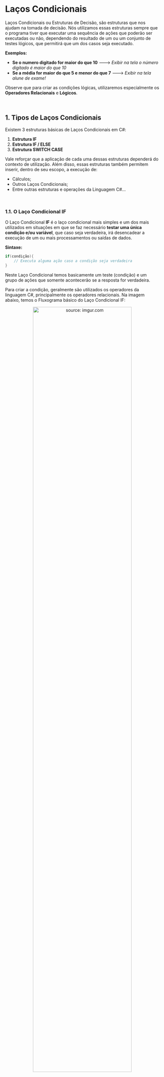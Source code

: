 <h1>Laços Condicionais</h1>

Laços Condicionais ou Estruturas de Decisão, são estruturas que nos ajudam na tomada de decisão. Nós utilizamos essas estruturas sempre que o programa tiver que executar uma sequência de ações que poderão ser executadas ou não, dependendo do resultado de um ou um conjunto de testes lógicos, que permitirá que um dos casos seja executado.

**Exemplos:**

- **Se o numero digitado for maior do que 10** 🡒 *Exibir na tela o número digitado é maior do que 10*
- **Se a média for maior do que 5 e menor do que 7** 🡒 *Exibir na tela alune de exame!*

Observe que para criar as condições lógicas, utilizaremos especialmente os **Operadores Relacionais** e **Lógicos**.

<br />

<h2>1. Tipos de Laços Condicionais</h2>

Existem 3 estruturas básicas de Laços Condicionais em C#:

1. **Estrutura IF**
2. **Estrutura IF / ELSE**
3. **Estrutura SWITCH CASE**

Vale reforçar que a aplicação de cada uma dessas estruturas dependerá do contexto de utilização. Além disso, essas estruturas também permitem inserir, dentro de seu escopo, a execução de:

- Cálculos;
- Outros Laços Condicionais;
- Entre outras estruturas e operações da Linguagem C#...

<br />

<h3>1.1. O Laço Condicional IF</h3>

O Laço Condicional **IF** é o laço condicional mais simples e um dos mais utilizados em situações em que se faz necessário **testar uma única condição e/ou variável**, que caso seja verdadeira, irá desencadear a execução de um ou mais processamentos ou saídas de dados.

**Sintaxe:**

```java
if(condição){
	// Executa alguma ação caso a condição seja verdadeira
}
```

Neste Laço Condicional temos basicamente um teste (condição) e um grupo de ações que somente acontecerão se a resposta for verdadeira. 

Para criar a condição, geralmente são utilizados os operadores da linguagem C#, principalmente os operadores relacionais. Na imagem abaixo, temos o Fluxograma básico do Laço Condicional IF:

<div align="center"><img src="https://i.imgur.com/6RcELpu.png" title="source: imgur.com" width="80%"/></div>

Observe que o comando A será executado somente se a condição for verdadeira (Sim) e na sequência os comandos B e C também serão executados. Caso a condição seja falsa (Não), o fluxo do programa continua normalmente executando apenas os comandos B e C.

Como exemplo prático vamos escrever um programa em C# que **valida se o valor das variáveis lógicas (bool) X e Y são verdadeiras**.

A condição do IF está informada dentro do conjunto de parênteses ( *condição* ), tudo que está inserido dentro dos parênteses precisa ser verdadeiro para que as ações inseridas dentro bloco do **IF** sejam processadas. Caso a condição não seja verdadeira, as ações inseridas dentro do bloco **IF** serão ignoradas no momento da execução do código.

<br>

<img src="https://i.imgur.com/bm8Jxxm.png" title="source: imgur.com" width="3%"/>**Exemplo 01 - Estrutura Condicional IF**

<img src="https://i.imgur.com/xNGQtIG.png" title="source: imgur.com" width="3%"/>**Fluxograma:**

<div align="center"><img src="https://i.imgur.com/SFaLUpx.png" title="source: imgur.com" /></div>

**Código em C#:**

```c#
namespace condicionais_01
{
    internal class Program
    {
        static void Main(string[] args)
        {
            bool x = true;
            bool y = false;

            if (x == true)
            {
                Console.WriteLine("X é verdadeiro");
            }

            if (y)
            {
                Console.WriteLine("Y é verdadeiro");
            }
        }
    }
}
```

<img src="https://i.imgur.com/V2ReOnx.png" title="source: imgur.com" width="3%"/>**Resultado do Código:**

```bash
X é verdadeiro
```

Observe que apenas o bloco que testa a variável **x** foi executado (a mensagem X é verdadeiro). O bloco que testa a variável **y** não foi executado, porque y é falso.

Observe que dentro dos parênteses, na **condição do segundo laço condicional if**, foi inserido apenas a variável **`y`** e nada mais. Por se tratar de uma variável do tipo **bool**, ao inserir a variável **`y`** sozinha na condição do laço condicional if, é equivalente a escrever a condição: **`y == true`**. 

Para escrever a condição:  **`y == false`**, por exemplo, você poderia escrever da seguinte forma: **`!y`**. 

Lembre-se que o acento de exclamação, na Linguagem C#, representa o **Operador Lógico - Negação**.

<br>

| <img src="https://i.imgur.com/RfjtOFi.png" title="source: imgur.com" width="120px"/> | <div align="left">**DICA:** *Os Operadores utilizados para comparar e/ou escrever as condições das estruturas que estudaremos estão disponíveis no conteúdo: <a href="05.md" target="_blank">Operadores</a>. Caso você tenha alguma dúvida, não deixe de rever este conteúdo!*</div> |
| ------------------------------------------------------------ | ------------------------------------------------------------ |

Agora vamos ver um exemplo do Laço Condicional **IF**, utilizando os Operadores Relacionais:

<br>

<img src="https://i.imgur.com/bm8Jxxm.png" title="source: imgur.com" width="3%"/>**Exemplo 2 - Estrutura Condicional IF **

<img src="https://i.imgur.com/xNGQtIG.png" title="source: imgur.com" width="3%"/>**Fluxograma:**

<div align="center"><img src="https://i.imgur.com/12KtqiH.png" title="source: imgur.com" /></div>

**Código em C#:**

```c#
namespace condicionais_02
{
    internal class Program
    {
        static void Main(string[] args)
        {
            int n1 = 4, n2 = 3, n3 = 4;

            if (n1 < 5)
            {
                Console.WriteLine("O número 1 é menor do que 5.");
            }

            if (n1 < n2)
            {
                Console.WriteLine("O número 1 é menor do que o número 2.");
            }

            if (n1 == n3)
                Console.WriteLine("O número 1 e o número 3 são iguais.");
        }
    }
}
```

No código acima, no primeiro Laço Condicional **IF**, se o valor da variável **n1 for menor que 5**, será exibida uma mensagem. No segundo Laço Condicional **IF**, se o valor da variável **n1 for menor que o valor da variável n2**, será exibida uma outra mensagem diferente da primeira. No terceiro Laço Condicional **IF**, se o valor da variável **n1 for igual ao valor da variável n3**, será exibida uma outra mensagem diferente das duas anteriores.

<img src="https://i.imgur.com/V2ReOnx.png" title="source: imgur.com" width="3%"/>**Resultado do Código:**

```bash
O número 1 é menor do que 5.
O número 1 e o número 3 são iguais.
```

Observe neste exemplo, que o terceiro Laço Condicional **IF** foi escrito **sem o uso das chaves (estas chaves são chamadas de escopo do laço condicional), para delimitar o bloco de código**. Neste caso, o algoritmo entende que *caso a condição seja verdadeira, apenas a primeira linha após o Laço Condicional deve ser executada* e apenas essa linha é condicionada ao laço condicional IF.

**Sintaxe:**

```java
// Laço Condicional IF com apenas uma ação - sem o escopo { }
if(condição)
	// Executa alguma ação caso a condição seja verdadeira

// Laço Condicional IF com mais de uma ação - com o escopo { }
if(condição){
	// Executa a primeira ação se a condição for verdadeira
	// Executa a segunda ação se a condição for verdadeira
}
```

<br>

<h3>1.1.1. O Laço Condicional IF com duas ou mais condições</h3>

Vale reforçar também que a condição pode ser uma instrução simples ou uma instrução composta. Uma instrução composta consiste em duas ou mais condições que podem ser verdadeiras ou não, dependendo da lógica empregada, para que a ação seja executada.

**Sintaxe:**

```java
if (condição_A <operador lógico> condição_B) {	
    // Executa alguma ação caso a condição seja verdadeira
}
```

Para criar as duas ou mais condições, geralmente são utilizados os operadores relacionais em conjunto com os Operadores Lógicos da Linguagem C#.

<br>

<img src="https://i.imgur.com/bm8Jxxm.png" title="source: imgur.com" width="3%"/>**Exemplo 3 - Estrutura Condicional IF - Condição Composta**

<img src="https://i.imgur.com/xNGQtIG.png" title="source: imgur.com" width="3%"/>**Fluxograma:**

<div align="center"><img src="https://i.imgur.com/IjB5zFQ.png" title="source: imgur.com" /></div>

**Código em C#:**

```c#
namespace condicionais_03
{
    internal class Program
    {
        static void Main(string[] args)
        {
            int idade = 18;
            bool carteiraM = true;

            if (idade >= 18 && carteiraM == true)
            {
                Console.WriteLine("Você pode dirigir.");
            }
        }
    }
}
```

Observe no código acima, que a mensagem **"Você pode dirigir."**, somente será exibida se as 2 condições forem satisfeitas:

- **Idade maior do que 18 anos;**
- **Possuir a Carteira de motorista.**

Como estamos utilizando o **Operador Lógico && (E lógico ou Conjunção)**, as 2 condições acima devem ser verdadeiras para que o teste lógico seja Verdadeiro.

<img src="https://i.imgur.com/V2ReOnx.png" title="source: imgur.com" width="3%"/>**Resultado do Código:**

```bash
Você pode dirigir.
```

<br>

<h3>1.2. O Laço Condicional IF/ELSE</h3>

A estrutura **IF** também permite a execução de um ou mais processamentos ou saídas de dados para o caso em que a condição do laço condicional não seja satisfeita (falso). Para executarmos operações, caso a condição seja falas, utilizaremos a instrução **ELSE** (Senão). 

A instrução **ELSE**, em conjunto com a estrutura **IF**, permite criar uma resposta tanto para a condição verdadeira, quanto para a condição falsa.

**Sintaxe:**

```java
if(condição){
    // Executa alguma ação caso a condição seja verdadeira
}else{
    // Executa alguma ação caso a condição anterior anterior seja falsa
}
```

Este Laço Condicional é muito utilizado em situações em que se faz necessário testar uma única condição/variável, que caso seja verdadeira, irá desencadear a realização de um ou mais comandos e caso seja falsa, irá desencadear um outro conjunto de um ou mais comandos. 

Temos então um teste e dois blocos de ações possíveis: 

- Um Bloco que será executado se a condição for verdadeira;

- Um outro Bloco que  será executado se a condição for falsa. 

Veja o Fluxograma básico desta estrutura:

<div align="center"><img src="https://i.imgur.com/mKnE9eA.png" title="source: imgur.com" width="80%"/></div>

Observe que o comando A será executado somente se a condição for verdadeira (Sim) e na sequência o comando C também será executado. O comando B será executado somente se a condição for falsa (Não) e na sequência o comando C também será executado.

<br>

<img src="https://i.imgur.com/bm8Jxxm.png" title="source: imgur.com" width="3%"/>**Exemplo 4 - Estrutura Condicional IF/ELSE**

<img src="https://i.imgur.com/xNGQtIG.png" title="source: imgur.com" width="3%"/>**Fluxograma:**

<div align="center"><img src="https://i.imgur.com/K048Umo.png" title="source: imgur.com" /></div>

**Código em C#:**

```c#
namespace condicionais_04
{
    internal class Program
    {
        static void Main(string[] args)
        {
            float nota1, nota2, media;
           
            Console.WriteLine("Digite a primeira nota: ");
            nota1 = Convert.ToSingle(Console.ReadLine());

            Console.WriteLine("Digite a segunda nota: ");
            nota2 = Convert.ToSingle(Console.ReadLine());

            media = (nota1 + nota2) / 2;

            if (media >= 6)
            {
                Console.WriteLine("Parabéns, você foi aprovade!");
            }
            else
            {
                Console.WriteLine("Infelizmente você foi reprovade...");
            }
        }
    }
}
```

No exemplo acima, a condição **se a média for maior ou igual a 6**, resultará na saída: **Parabéns, você foi aprovade!** **Caso essa condição não seja atendida** (falsa), o bloco onde temos o **ELSE** será executado e resultará na saída: **Infelizmente você foi reprovade...**

Observe que apenas uma das duas saídas será executada e o **ELSE** só pode ser utilizado em um código onde previamente foi declarada a condição de um **IF**. Se a condição **media>=6 for verdadeira**, a **condição do ELSE não será executada**.

<img src="https://i.imgur.com/V2ReOnx.png" title="source: imgur.com" width="3%"/>**Resultado do Código:**

**Condição Verdadeira**

```bash
// Alune Aprovade
Digite a primeira nota: 
6
Digite a segunda nota: 
9
Parabéns, você foi aprovade!
```

**Condição Falsa**

```bash
// Alune Reprovade
Digite a primeira nota: 
4
Digite a segunda nota: 
4
Infelizmente você foi reprovade...
```

<br>

<h3>1.2.1. Acrescentando mais opções - IF Encadeado</h3>

O Laço condicional IF permite incluir em um algoritmo quantos "IF's" forem necessários. Entretanto, nestes casos, o **ELSE** será uma condição obrigatória, que será executada caso todas as condições anteriores tenham sido descartadas por se tratarem de condições falsas. Para criar condições intermediárias dentro do Laço Condicional IF, utilizaremos a combinação **ELSE IF**.

**Sintaxe:**

```java
if(condição 1){
    // Executa alguma ação caso a condição seja verdadeira
}else if (condição 2){
    // Executa alguma ação caso a condição anterior seja falsa
}else if (condição N){
    // Executa alguma ação caso as condições anteriores sejam falsas
}else{
    // Executa alguma ação caso todas as condições anteriores sejam falsas
}
```

Este Laço Condicional é muito utilizado em situações em que se faz necessário testar várias condições/variáveis, onde cada condição é testada uma a uma até que uma delas seja satisfeita e o seu respectivo Bloco de comandos é executado. Se nenhuma condição for satisfeita, o Bloco **ELSE** será executado.

**Importante destacar que se uma condição for verdadeira, as demais condições do Laço Condicional não serão testadas.**

Vamos dar sequencia ao nosso exemplo anterior, acrescentando uma nova condição: **Alune em exame!**. 

**Condição:** *Para receber a mensagem: Alune de exame, a média deve ser igual a 5.*

<br>

<img src="https://i.imgur.com/bm8Jxxm.png" title="source: imgur.com" width="3%"/>**Exemplo 5 - Estrutura Condicional IF Encadeado**

<img src="https://i.imgur.com/xNGQtIG.png" title="source: imgur.com" width="3%"/>**Fluxograma:**

<div align="center"><img src="https://i.imgur.com/vHzCUpr.png" title="source: imgur.com" /></div>

**Código em C#:**

```c#
namespace condicionais_05
{
    internal class Program
    {
        static void Main(string[] args)
        {
            float nota1, nota2, media;

            Console.WriteLine("Digite a primeira nota: ");
            nota1 = Convert.ToSingle(Console.ReadLine());

            Console.WriteLine("Digite a segunda nota: ");
            nota2 = Convert.ToSingle(Console.ReadLine());

            media = (nota1 + nota2) / 2;

            if (media >= 6)
            {
                Console.WriteLine("Parabéns, você foi aprovade!");
            }
            else if (media == 5)
            {
                Console.WriteLine("Alune de exame!");
            }
            else
            {
                Console.WriteLine("Infelizmente você foi reprovade...");
            }
        }
    }
}
```

Observe o código acima, que ele possui 3 condições:

**I.** *Se a condição **media maior ou igual a 6 for verdadeira**, será exibida a mensagem: **Parabéns, você foi aprovade!*** 

**II.** *Se a condição: **media igual a 5** for verdadeira, será exibida a mensagem: **Alune de exame!*** 

**III.** *Se **as duas condições anteriores forem falsas** (SENÃO), será exibida a mensagem: **Infelizmente você foi reprovade...***

<br>

<img src="https://i.imgur.com/V2ReOnx.png" title="source: imgur.com" width="3%"/>**Resultado do Código:**

**Média igual a 5**

```bash
// Alune de Exame
Digite a primeira nota: 
5
Digite a segunda nota: 
5
Alune de exame!
```

<br>

<h3>1.3. Laço Condicional SWITCH CASE</h3>

**Switch Case**, também é um laço condicional, ou seja, uma estrutura de decisão, onde podemos através de premissas indicar qual ação deve-se ter conforme a opção escolhida. Em outras palavras, **Switch Case** é um Laço Condicional, que define o código a ser executado com base em uma comparação de valores.

**Sintaxe:**

```java
switch(variável ou valor){
    case valor1:
        // Executa alguma ação caso esta condição seja verdadeira
        break;
    case valor2:
        // Executa alguma ação caso esta condição seja verdadeira
        break;
    case valorN:
        // Executa alguma ação caso esta condição seja verdadeira
        break;
    default:
        // Opcional -  Executa alguma ação caso todas as condições acima forem falsas
        break;
}
```

O Laço Condicional **SWITCH CASE** representa de uma maneira mais simples o encadeamento de estruturas **IF**. É uma forma de reduzir a complexidade de várias estruturas **IF** encadeadas. O conteúdo da **variável** da cláusula do **SWITCH** é comparado com os valores constantes das cláusulas **CASE**, e caso uma das comparações seja verdadeira, o comando associado é executado (somente esse comando). Caso nenhuma comparação seja Verdadeira, a estrutura executará a cláusula **DEFAULT**. Este laço é muito utilizado na construção de Menus de opções, onde o usuário digita uma letra ou um número para a escolher um item do Menu.

**Importante destacar que caso uma condição seja verdadeira, as demais condições do Laço Condicional não serão testadas.**

É importante atentar-se que para cada caso teremos um comando chamado **BREAK**, para indicar que acabou as ações para essa opção. Na maioria das Linguagens de programação a instrução **BREAK** na opção **DEFAULT** não é obrigatória, entretanto **na Linguagem C# é obrigatório inserir a instrução BREAK** na opção **DEFAULT** . Caso não seja inserida a instrução **BREAK** na opção **DEFAULT** , será exibido o erro abaixo:

```bash
CS8070	O controle não pode ficar fora do switch do rótulo de caso final ('default:')
```

<br />

<div align="center"><img src="https://i.imgur.com/l8GbQB6.png" title="source: imgur.com" width="80%"/></div>

Observe que o comando A será executado somente se o Case valor 1 for verdadeiro (Sim). O comando B será executado somente se o Case valor 2 for verdadeiro (Sim). O comando C será executado somente se o Case valor 1 e o Case valor 2 forem falsos (Não)

**Algumas regras importantes para instruções SWITCH CASE:**

- Valores de cases duplicados não são permitidos.
- O valor para um case deve ser do mesmo tipo de dado que a variável inserida na instrução **switch**.
- O valor para um case deve ser uma constante ou literal. Variáveis ou testes lógicos não são permitidos.
- A instrução break é usada dentro do case para encerrar uma sequência de instruções.
- A instrução break não é opcional. É obrigatório em todos os casos, inclusive o default.
- A instrução default é opcional.

Vamos construir no **Exemplo 6** um Menu com 3 opções. De acordo com o numero digitado, uma mensagem diferente será exibida na tela:

<br>

<img src="https://i.imgur.com/bm8Jxxm.png" title="source: imgur.com" width="3%"/>**Exemplo 6 - Estrutura Condicional SWITCH CASE**

<img src="https://i.imgur.com/xNGQtIG.png" title="source: imgur.com" width="3%"/>**Fluxograma:**

<div align="center"><img src="https://i.imgur.com/eVLYAG2.png" title="source: imgur.com" /></div>

**Código em C#:**

```c#
namespace condicionais_06
{
    internal class Program
    {
        static void Main(string[] args)
        {
            int opcao;
            
            Console.WriteLine("# ## ### #### #########   Menu   ########## #### ### ## #");
            Console.WriteLine("\n--Digite 1 para ver Indicação de um Livro--");
            Console.WriteLine("--Digite 2 para ver ler uma Frase Motivacional--");
            Console.WriteLine("--Digite 3 para receber uma Indicação de música--");
            
            opcao = Convert.ToInt32(Console.ReadLine());

            switch (opcao)
            {
                case 1:
                    Console.WriteLine("Livro: O Alquimista");
                    break;
                case 2:
                    Console.WriteLine(
                        "Frase motivacional: Se você cair, levante! Não dá para andar deitado.");
                    break;
                case 3:
                    Console.WriteLine("Música: AURORA - No Cure For Me.");
                    break;
            }
        }
    }
}
```

Observe no código acima, que o comando **SWITCH**, recebe a **variável opcao**, que receberá o numero da opção escolhida pelo usuário.

Na sequência, cada um dos comandos **CASE** receberá uma das opções do menu:

- Caso escolhida a opção 1 então exiba o livro
- Caso escolhida a opção 2 então exiba a frase
- Caso escolhida a opção 3 então exiba a música

Note que temos apenas 3 opções para esse menu, mas poderíamos oferecer outras opções de escolha para o nosso usuário acrescentando mais condições.

<img src="https://i.imgur.com/V2ReOnx.png" title="source: imgur.com" width="3%"/>**Resultado do Código:**

```bash
// Caso 2 Escolhido

# ## ### #### #########   Menu   ########## #### ### ## #

--Digite 1 para ver indicação de um livro--
--Digite 2 para ver ler uma frase motivacional--
--Digite 3 para receber uma indicação de música--
2
Frase motivacional: Se você cair, levante! Não dá para andar deitado.
```

<br>

<h3>1.3.1. SWITCH CASE com a cláusula DEFAULT</h3>

Execute o Exemplo 06 e insira uma opção que não existe, por exemplo o numero 4.

Observe que não será exibida nenhuma mensagem na tela e o programa será finalizado.

Para resolver o problema do processamento sem resposta, podemos reescrever o código acima adicionando a opção **DEFAULT**, que vai exibir alguma mensagem na tela ou efetuar algum processamento sempre que o usuário digitar qualquer numero diferente de 1, 2 ou 3. Esta opção funciona como uma opção padrão, daí o nome **default**.

<br>

<img src="https://i.imgur.com/bm8Jxxm.png" title="source: imgur.com" width="3%"/>**Exemplo 7 - Estrutura Condicional SWITCH CASE - DEFAULT**

<img src="https://i.imgur.com/xNGQtIG.png" title="source: imgur.com" width="3%"/>**Fluxograma:**

<div align="center"><img src="https://i.imgur.com/eVLYAG2.png" title="source: imgur.com" /></div>

**Código em C#:**

```c#
namespace condicionais_07
{
    internal class Program
    {
        static void Main(string[] args)
        {
            int opcao;

            Console.WriteLine("# ## ### #### #########   Menu   ########## #### ### ## #");
            Console.WriteLine("\n--Digite 1 para ver Indicação de um Livro--");
            Console.WriteLine("--Digite 2 para ver ler uma Frase Motivacional--");
            Console.WriteLine("--Digite 3 para receber uma Indicação de música--");

            opcao = Convert.ToInt32(Console.ReadLine());

            switch (opcao)
            {
                case 1:
                    Console.WriteLine("Livro: O Alquimista");
                    break;
                case 2:
                    Console.WriteLine(
                        "Frase motivacional: Se você cair, levante! Não dá para andar deitado.");
                    break;
                case 3:
                    Console.WriteLine("Música: AURORA - No Cure For Me.");
                    break;
                default:
                    Console.WriteLine("Opção inválida!");
                    break;
            }
        }
    }
}
```

<img src="https://i.imgur.com/V2ReOnx.png" title="source: imgur.com" width="3%"/>**Resultado do Código:**

```bash
// Opção Default executada

# ## ### #### #########   Menu   ########## #### ### ## #

--Digite 1 para ver indicação de um livro--
--Digite 2 para ver ler uma frase motivacional--
--Digite 3 para receber uma indicação de música--
4
Opção inválida!
```

Observe que ao executar o código com a instrução **default**, ao digitar p valor 4, será exibida uma mensagem na tela informando que a Opção digitada é inválida.

<br />

<div align="left"><img src="https://i.imgur.com/JACNZiR.png" title="source: imgur.com" width="5%"/> <a href="https://github.com/rafaelq80/exemplos_csharp/tree/main/06_condicionais" target="_blank"><b>Código Fonte dos Exemplos</b></a></div>

<br />

------

## 🔑**Pontos chave:**

1. O **Laço Condicional ou Fluxo de Controle** é um recurso extremamente importante da programação, pois facilita a criação de programas, que podem tomar decisões com base em condições definidas.
2. O **controle** e o **fluxo** de execução podem ser realizados por declarações **if-else** e declarações **switch**.
3. Dependendo das **condições** definidas com o uso do fluxo de controle, os programas podem obter resultados diferentes.
4. Quando as condições são numerosas, pode ser mais indicado utilizar a declaração **switch**, do que as declarações **if-else**.
5. Você pode aninhar condições se desejar verificar mais de uma condição em um bloco lógico.
6. É aconselhável, mas não obrigatório, definir um caso padrão em um bloco de declarações switch.

<br />

<br />

<div align="left"><a href="README.md"><img src="https://i.imgur.com/XMgF3gl.png" title="source: imgur.com" width="3%"/>Voltar</a></div>	
